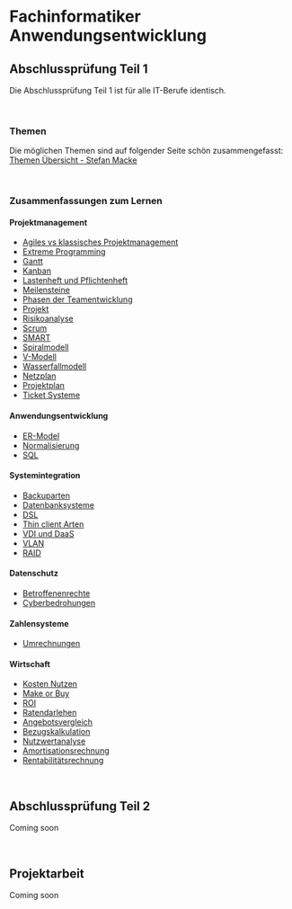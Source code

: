 # Fachinformatiker Anwendungsentwicklung

## Abschlussprüfung Teil 1

Die Abschlussprüfung Teil 1 ist für alle IT-Berufe identisch.

<br>

### Themen
Die möglichen Themen sind auf folgender Seite schön zusammengefasst: [Themen Übersicht - Stefan Macke](https://it-berufe-podcast.de/pruefungsvorbereitung-auf-teil-1-der-gestreckten-abschlusspruefung-der-it-berufe-it-berufe-podcast-168/)

<br>

### Zusammenfassungen zum Lernen

#### Projektmanagement
- [Agiles vs klassisches Projektmanagement](./AbschlusspruefungTeil1/Projektmanagement/AgilesVsKlassischesProjektmanagement.md)
- [Extreme Programming](./AbschlusspruefungTeil1/Projektmanagement/ExtremeProgramming.md)
- [Gantt](./AbschlusspruefungTeil1/Projektmanagement/Gantt.md)
- [Kanban](./AbschlusspruefungTeil1/Projektmanagement/Kanban.md)
- [Lastenheft und Pflichtenheft](./AbschlusspruefungTeil1/Projektmanagement/LastenheftUndPflichtenheft.md)
- [Meilensteine](./AbschlusspruefungTeil1/Projektmanagement/Meilensteine.md)
- [Phasen der Teamentwicklung](./AbschlusspruefungTeil1/Projektmanagement/PhasenDerTeamentwicklung.md)
- [Projekt](./AbschlusspruefungTeil1/Projektmanagement/Projekt.md)
- [Risikoanalyse](./AbschlusspruefungTeil1/Projektmanagement/Risikoanalyse.md)
- [Scrum](./AbschlusspruefungTeil1/Projektmanagement/Scrum.md)
- [SMART](./AbschlusspruefungTeil1/Projektmanagement/SMART.md)
- [Spiralmodell](./AbschlusspruefungTeil1/Projektmanagement/Spiralmodell.md)
- [V-Modell](./AbschlusspruefungTeil1/Projektmanagement/V-Modell.md)
- [Wasserfallmodell](./AbschlusspruefungTeil1/Projektmanagement/Wasserfallmodell.md)
- [Netzplan](./AbschlusspruefungTeil1/Projektmanagement/Netzplan.md)
- [Projektplan](./AbschlusspruefungTeil1/Projektmanagement/Projektplan.md)
- [Ticket Systeme](./AbschlusspruefungTeil1/Projektmanagement/TicketSysteme.md)

#### Anwendungsentwicklung
- [ER-Model](./AbschlusspruefungTeil1/Anwendungsentwicklung/ER-Model.md)
- [Normalisierung](./AbschlusspruefungTeil1/Anwendungsentwicklung/Normalisierung.md)
- [SQL](./AbschlusspruefungTeil1/Anwendungsentwicklung/SQL.md)

#### Systemintegration
- [Backuparten](./AbschlusspruefungTeil1/Systemintegration/Backuparten.md)
- [Datenbanksysteme](./AbschlusspruefungTeil1/Systemintegration/Datenbanksystem.md)
- [DSL](./AbschlusspruefungTeil1/Systemintegration/DSL.md)
- [Thin client Arten](./AbschlusspruefungTeil1/Systemintegration/ThinClientArten.md)
- [VDI und DaaS](./AbschlusspruefungTeil1/Systemintegration/VdiUndDaaS.md)
- [VLAN](./AbschlusspruefungTeil1/Systemintegration/VLAN.md)
- [RAID](./AbschlusspruefungTeil1/Systemintegration/RAID.md)

#### Datenschutz
- [Betroffenenrechte](./AbschlusspruefungTeil1/Datenschutz/Betroffenenrechte.md)
- [Cyberbedrohungen](./AbschlusspruefungTeil1/Datenschutz/Cyberbedrohungen.md)

#### Zahlensysteme
- [Umrechnungen](./AbschlusspruefungTeil1/Zahlensysteme/Umrechnungen.md)

#### Wirtschaft
- [Kosten Nutzen](./AbschlusspruefungTeil1/Wirtschaft/KostenNutzen.md)
- [Make or Buy](./AbschlusspruefungTeil1/Wirtschaft/MakeOrBuy.md)
- [ROI](./AbschlusspruefungTeil1/Wirtschaft/ROI.md)
- [Ratendarlehen](./AbschlusspruefungTeil1/Wirtschaft/Ratendarlehen.md)
- [Angebotsvergleich](./AbschlusspruefungTeil1/Wirtschaft/Angebotsvergleich.md)
- [Bezugskalkulation](./AbschlusspruefungTeil1/Wirtschaft/Bezugskalkulation.md)
- [Nutzwertanalyse](./AbschlusspruefungTeil1/Wirtschaft/Nutzwertanalyse.md)
- [Amortisationsrechnung](./AbschlusspruefungTeil1/Wirtschaft/Amortisationsrechnung.md)
- [Rentabilitätsrechnung](./AbschlusspruefungTeil1/Wirtschaft/Rentabilitaetsrechnung.md)

<br>

## Abschlussprüfung Teil 2

Coming soon

<br>

## Projektarbeit

Coming soon